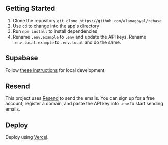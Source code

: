 ## Getting Started

1. Clone the repository `git clone https://github.com/alanagoyal/rebase`
2. Use `cd` to change into the app's directory
3. Run `npm install` to install dependencies
4. Rename `.env.example` to `.env` and update the API keys. Rename `.env.local.example` to `.env.local` and do the same.

## Supabase

Follow [these instructions](https://supabase.com/docs/guides/getting-started/local-development) for local development.

## Resend

This project uses [Resend](https://resend.com) to send the emails. You can sign up for a free account, register a domain, and paste the API key into `.env` to start sending emails.

## Deploy

Deploy using [Vercel](https://vercel.com).
